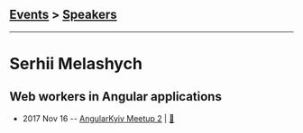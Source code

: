 ## [Events](../README.md) > [Speakers](../speakers.md)
---

# Serhii Melashych

## Web workers in Angular applications
- 2017 Nov 16 -- [AngularKyiv Meetup 2](https://www.youtube.com/watch?v=01_UlUgN-uw)  | [:notebook:](https://goo.gl/WjVQRE)  
